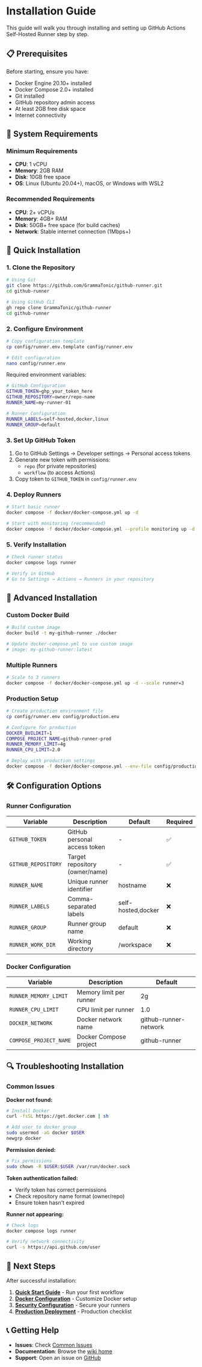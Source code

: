 # Installation Guide

This guide will walk you through installing and setting up GitHub Actions Self-Hosted Runner step by step.

## 📋 Prerequisites

Before starting, ensure you have:

- Docker Engine 20.10+ installed
- Docker Compose 2.0+ installed
- Git installed
- GitHub repository admin access
- At least 2GB free disk space
- Internet connectivity

## 🔧 System Requirements

### Minimum Requirements

- **CPU**: 1 vCPU
- **Memory**: 2GB RAM
- **Disk**: 10GB free space
- **OS**: Linux (Ubuntu 20.04+), macOS, or Windows with WSL2

### Recommended Requirements

- **CPU**: 2+ vCPUs
- **Memory**: 4GB+ RAM
- **Disk**: 50GB+ free space (for build caches)
- **Network**: Stable internet connection (1Mbps+)

## 🚀 Quick Installation

### 1. Clone the Repository

```bash
# Using Git
git clone https://github.com/GrammaTonic/github-runner.git
cd github-runner

# Using GitHub CLI
gh repo clone GrammaTonic/github-runner
cd github-runner
```

### 2. Configure Environment

```bash
# Copy configuration template
cp config/runner.env.template config/runner.env

# Edit configuration
nano config/runner.env
```

Required environment variables:

```bash
# GitHub Configuration
GITHUB_TOKEN=ghp_your_token_here
GITHUB_REPOSITORY=owner/repo-name
RUNNER_NAME=my-runner-01

# Runner Configuration
RUNNER_LABELS=self-hosted,docker,linux
RUNNER_GROUP=default
```

### 3. Set Up GitHub Token

1. Go to GitHub Settings → Developer settings → Personal access tokens
2. Generate new token with permissions:
   - `repo` (for private repositories)
   - `workflow` (to access Actions)
3. Copy token to `GITHUB_TOKEN` in `config/runner.env`

### 4. Deploy Runners

```bash
# Start basic runner
docker compose -f docker/docker-compose.yml up -d

# Start with monitoring (recommended)
docker compose -f docker/docker-compose.yml --profile monitoring up -d
```

### 5. Verify Installation

```bash
# Check runner status
docker compose logs runner

# Verify in GitHub
# Go to Settings → Actions → Runners in your repository
```

## 🔧 Advanced Installation

### Custom Docker Build

```bash
# Build custom image
docker build -t my-github-runner ./docker

# Update docker-compose.yml to use custom image
# image: my-github-runner:latest
```

### Multiple Runners

```bash
# Scale to 3 runners
docker compose -f docker/docker-compose.yml up -d --scale runner=3
```

### Production Setup

```bash
# Create production environment file
cp config/runner.env config/production.env

# Configure for production
DOCKER_BUILDKIT=1
COMPOSE_PROJECT_NAME=github-runner-prod
RUNNER_MEMORY_LIMIT=4g
RUNNER_CPU_LIMIT=2.0

# Deploy with production settings
docker compose -f docker/docker-compose.yml --env-file config/production.env up -d
```

## 🛠️ Configuration Options

### Runner Configuration

| Variable            | Description                    | Default            | Required |
| ------------------- | ------------------------------ | ------------------ | -------- |
| `GITHUB_TOKEN`      | GitHub personal access token   | -                  | ✅       |
| `GITHUB_REPOSITORY` | Target repository (owner/name) | -                  | ✅       |
| `RUNNER_NAME`       | Unique runner identifier       | hostname           | ❌       |
| `RUNNER_LABELS`     | Comma-separated labels         | self-hosted,docker | ❌       |
| `RUNNER_GROUP`      | Runner group name              | default            | ❌       |
| `RUNNER_WORK_DIR`   | Working directory              | /workspace         | ❌       |

### Docker Configuration

| Variable               | Description             | Default               |
| ---------------------- | ----------------------- | --------------------- |
| `RUNNER_MEMORY_LIMIT`  | Memory limit per runner | 2g                    |
| `RUNNER_CPU_LIMIT`     | CPU limit per runner    | 1.0                   |
| `DOCKER_NETWORK`       | Docker network name     | github-runner-network |
| `COMPOSE_PROJECT_NAME` | Docker Compose project  | github-runner         |

## 🔍 Troubleshooting Installation

### Common Issues

**Docker not found:**

```bash
# Install Docker
curl -fsSL https://get.docker.com | sh

# Add user to docker group
sudo usermod -aG docker $USER
newgrp docker
```

**Permission denied:**

```bash
# Fix permissions
sudo chown -R $USER:$USER /var/run/docker.sock
```

**Token authentication failed:**

- Verify token has correct permissions
- Check repository name format (owner/repo)
- Ensure token hasn't expired

**Runner not appearing:**

```bash
# Check logs
docker compose logs runner

# Verify network connectivity
curl -s https://api.github.com/user
```

## 🔄 Next Steps

After successful installation:

1. **[Quick Start Guide](Quick-Start)** - Run your first workflow
2. **[Docker Configuration](Docker-Configuration)** - Customize Docker setup
3. **[Security Configuration](Security-Configuration)** - Secure your runners
4. **[Production Deployment](Production-Deployment)** - Production checklist

## 📞 Getting Help

- **Issues**: Check [Common Issues](Common-Issues)
- **Documentation**: Browse the [wiki home](Home)
- **Support**: Open an issue on [GitHub](https://github.com/GrammaTonic/github-runner/issues)
